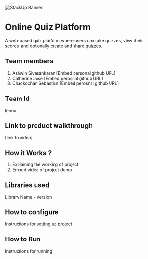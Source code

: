 ![StackUp Banner]([https://tinkerhub.frappe.cloud/files/stackup%20banner.jpeg])
# Online Quiz Platform
A web-based quiz platform where users can take quizzes, view their scores, and optionally create and share quizzes.
## Team members
1. Ashwin Sivasankaran [Embed personal github URL]
2. Catherine Jose [Embed perosnal github URL]
3. Chackochan Sebastian [Embed perosnal github URL]
## Team Id
lenox
## Link to product walkthrough
[link to video]
## How it Works ?
1. Explaining the working of project
2. Embed video of project demo
## Libraries used
Library Name - Version
## How to configure
Instructions for setting up project
## How to Run
Instructions for running
